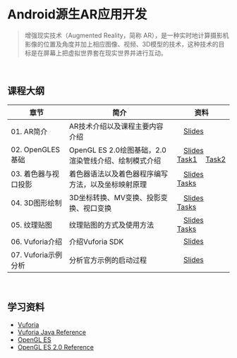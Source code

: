 # Android源生AR应用开发

> 增强现实技术（Augmented Reality，简称 AR），是一种实时地计算摄影机影像的位置及角度并加上相应图像、视频、3D模型的技术，这种技术的目标是在屏幕上把虚拟世界套在现实世界并进行互动。

&nbsp;

## 课程大纲

| 章节 | 简介 | 资料 |
|-----|-----|-----|
|01. AR简介|AR技术介绍以及课程主要内容介绍|[<img src="https://raw.githubusercontent.com/TelerikAcademy/Common/master/icons/presentation.png" height="15" />Slides](/Ch01_AR简介/01-AR简介.pdf)|
|02. OpenGLES基础|OpenGL ES 2.0绘图基础，2.0渲染管线介绍、绘制模式介绍|[<img src="https://raw.githubusercontent.com/TelerikAcademy/Common/master/icons/presentation.png" height="15" />Slides](/Ch02_OpenGLES基础/02-OpenGLES基础.pdf)  [<img src="https://raw.githubusercontent.com/TelerikAcademy/Common/master/icons/homework.png" height="15">Task1](/Ch02_OpenGLES基础/Android源生AR应用开发实验手册（01）.pdf)  [<img src="https://raw.githubusercontent.com/TelerikAcademy/Common/master/icons/homework.png" height="15">Task2](/Ch02_OpenGLES基础/Android源生AR应用开发实验手册（02）.pdf)|
|03. 着色器与视口投影|着色器语法以及着色器程序编写方法，以及坐标映射原理|[<img src="https://raw.githubusercontent.com/TelerikAcademy/Common/master/icons/presentation.png" height="15" />Slides](/Ch03_着色器与视口投影/03-着色器与视口投影.pdf)  [<img src="https://raw.githubusercontent.com/TelerikAcademy/Common/master/icons/homework.png" height="15">Tasks](/Ch03_着色器与视口投影/Android源生AR应用开发实验手册（03）.pdf)|
|04. 3D图形绘制|3D坐标转换、MV变换、投影变换、视口变换|[<img src="https://raw.githubusercontent.com/TelerikAcademy/Common/master/icons/presentation.png" height="15" />Slides](/Ch04_3D图形绘制/04-3D图形绘制.pdf)  [<img src="https://raw.githubusercontent.com/TelerikAcademy/Common/master/icons/homework.png" height="15">Tasks](/Ch04_3D图形绘制/Android源生AR应用开发实验手册（04）.pdf)|
|05. 纹理贴图|纹理贴图的方式及使用方法|[<img src="https://raw.githubusercontent.com/TelerikAcademy/Common/master/icons/presentation.png" height="15" />Slides](/Ch05_纹理贴图/05-纹理贴图.pdf) [<img src="https://raw.githubusercontent.com/TelerikAcademy/Common/master/icons/homework.png" height="15">Tasks](/Ch05_纹理贴图/Android源生AR应用开发实验手册（05）.pdf)|
|06. Vuforia介绍|介绍Vuforia SDK|[<img src="https://raw.githubusercontent.com/TelerikAcademy/Common/master/icons/presentation.png" height="15" />Slides](/Ch06_Vuforia介绍/06-Vuforia介绍.pdf)|
|07. Vuforia示例分析|分析官方示例的启动过程|[<img src="https://raw.githubusercontent.com/TelerikAcademy/Common/master/icons/presentation.png" height="15" />Slides](/Ch07_Vuforia源码分析/VuforiaDemoStart.pdf)|


&nbsp;

## 学习资料

- [Vuforia](https://developer.vuforia.com/)
- [Vuforia Java Reference](https://library.vuforia.com/reference/api/java/index.html)
- [OpenGL ES](https://www.khronos.org/opengles/)
- [OpenGL ES 2.0 Reference](https://www.khronos.org/registry/OpenGL-Refpages/es2.0/)

